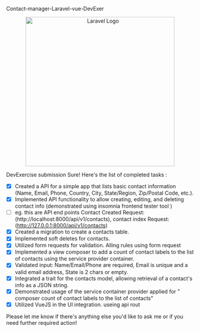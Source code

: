 Contact-manager-Laravel-vue-DevExer 
<p align="center"><a href="https://laravel.com" target="_blank"><img src="https://raw.githubusercontent.com/laravel/art/master/logo-lockup/5%20SVG/2%20CMYK/1%20Full%20Color/laravel-logolockup-cmyk-red.svg" width="400" alt="Laravel Logo"></a></p>


DevExercise submission 
Sure! Here's the list of completed tasks :

- [x] Created a API for a simple app that lists basic contact information (Name, Email, Phone, Country, City, State/Region, Zip/Postal Code, etc.).
- [x] Implemented  API  functionality to allow creating, editing, and deleting contact info (demonstrated using  insomnia frontend tester tool )
- [ ] eg. this are API end points Contact Created Request: (http://localhost:8000/api/v1/contacts), contact index Request:(http://127.0.0.1:8000/api/v1/contacts)
- [x] Created a migration to create a contacts table.
- [x] Implemented soft deletes for contacts.
- [x] Utilized form requests for validation. Alling rules using form request 
- [x] Implemented a view composer to add a count of contact labels to the list of contacts using the service provider container.
- [x] Validated input: Name/Email/Phone are required, Email is unique and a valid email address, State is 2 chars or empty.
- [x] Integrated a trait for the contacts model, allowing retrieval of a contact's info as a JSON string.
- [x] Demonstrated usage of the service container provider applied for " composer count of contact labels to the list of contacts" 
- [x] Utilized VueJS in the UI integration. useing api rout 

Please let me know if there's anything else you'd like to ask me  or if you need further required action!
